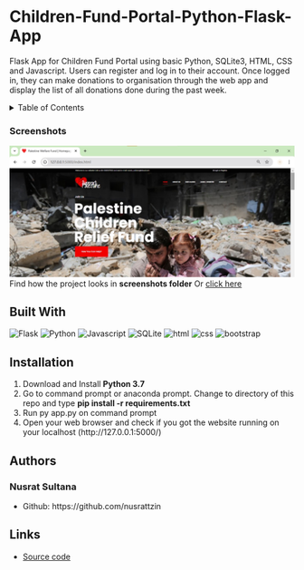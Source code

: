 # Children-Fund-Portal-Python-Flask-App
Flask App for Children Fund Portal using basic Python, SQLite3, HTML, CSS and Javascript. Users can register and log in to their account. Once logged in, they can make donations to organisation through the web app and display the list of all donations done during the past week.
<!-- TABLE OF CONTENTS -->
<details>
  <summary>Table of Contents</summary>
  <ol>
    <li><a href="#system-description-and-functions">System Description and Functions</a></li>
    <li><a href="#built-with">Built With</a></li>
    <li><a href="#installation">Installation</a></li>
    <li><a href="#authors">Authors</a></li>
    <li><a href="#links">Links</a></li>
  </ol>
</details>


### Screenshots
<img src = "https://github.com/nusrattazin/Children-Welfare-Fund/blob/main/Screenshots/1.jpg" />
<br>Find how the project looks in <b>screenshots folder</b> Or <a href="https://github.com/nusrattazin/Children-Welfare-Fund/tree/main/Screenshots">click here</a>

## Built With
![Flask](https://img.shields.io/badge/Flask-4EA94B?style=for-the-badge&amp;logo=flask&amp;logoColor=white)
![Python](https://img.shields.io/badge/Python-3776AB?style=for-the-badge&amp;logo=python&amp;logoColor=white)
![Javascript](https://img.shields.io/badge/JavaScript-323330?style=for-the-badge&logo=javascript&logoColor=F7DF1E)
![SQLite](https://img.shields.io/badge/MySQL-cc6600?style=for-the-badge&amp;logo=mysql&amp;logoColor=white)
![html](https://img.shields.io/badge/HTML5-E34F26?style=for-the-badge&logo=html5&logoColor=white)
![css](https://img.shields.io/badge/CSS3-1572B6?style=for-the-badge&logo=css3&logoColor=white)
![bootstrap](https://img.shields.io/badge/Bootstrap-563D7C?style=for-the-badge&logo=bootstrap&logoColor=white)

## Installation
<ol>
  <li>Download and Install <b>Python 3.7</b></li>
<li>Go to command prompt or anaconda prompt. Change to directory of this repo and type <b>pip install -r requirements.txt</b></li>
<li>Run py app.py on command prompt</li>
<li>Open your web browser and check if you got the website running on your localhost (http://127.0.0.1:5000/)</li>
</ol>

## Authors
### Nusrat Sultana
<ul>
<li>Github: https://github.com/nusrattzin</li>
</ul>

## Links
* [Source code](https://github.com/nusrattazin/Children-Welfare-Fund/tree/main)




